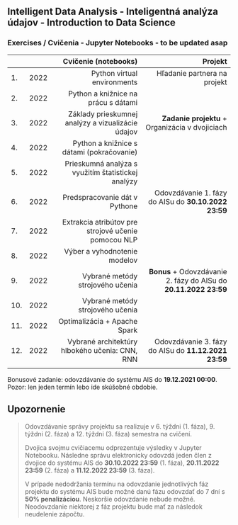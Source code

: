 ## Intelligent Data Analysis - Inteligentná analýza údajov - Introduction to Data Science 
### Exercises / Cvičenia - Jupyter Notebooks - to be updated asap

|     |        | Cvičenie (notebooks)                                 | Projekt                                      |
| :---| :----: | ---------------------------------------------------: | -------------------------------------------: |
| 1.  | 2022   | Python virtual environments                          | Hľadanie partnera na projekt                 |
| 2.  | 2022   | Python a knižnice na prácu s dátami                  |                                              |
| 3.  | 2022   | Základy prieskumnej analýzy a vizualizácie údajov    | **Zadanie projektu** + Organizácia v dvojiciach |
| 4.  | 2022   | Python a knižnice s dátami (pokračovanie)            |                                              |
| 5.  | 2022   | Prieskumná analýza s využitím štatistickej analýzy   |                                              |
| 6.  | 2022   | Predspracovanie dát v Pythone                        | Odovzdávanie 1. fázy do AISu do **30.10.2022 23:59**  |
| 7.  | 2022   | Extrakcia atribútov pre strojové učenie pomocou NLP  |                                              |
| 8.  | 2022   | Výber a vyhodnotenie modelov                         |                                              |
| 9.  | 2022   | Vybrané metódy strojového učenia                     | **Bonus** + Odovzdávanie 2. fázy do AISu do **20.11.2022 23:59**  |
| 10. | 2022   | Vybrané metódy strojového učenia                     |                                              |
| 11. | 2022   | Optimalizácia + Apache Spark                         |                                              |
| 12. | 2022   | Vybrané architektúry hlbokého učenia: CNN, RNN       | Odovzdávanie 3. fázy do AISu do **11.12.2021 23:59**  |
|     |        |                                                      |                                              |

Bonusové zadanie: odovzdávanie do systému AIS do **19.12.2021 00:00**. Pozor: len jeden termín lebo ide skúšobné obdobie.

## Upozornenie

> Odovzdávanie správy projektu sa realizuje v 6. týždni (1. fáza), 9. týždni (2. fáza) a 12. týždni (3. fáza) semestra na cvičení. 
> 
> Dvojica svojmu cvičiacemu odprezentuje výsledky v Jupyter Notebooku. Následne správu elektronicky odovzdá jeden člen z dvojice do systému AIS do **30.10.2022 23:59** (1. fáza), **20.11.2022 23:59** (2. fáza) a **11.12.2022 23:59** (3. fáza).
> 
> V prípade nedodržania termínu na odovzdanie jednotlivých fáz projektu do systému AIS bude možné danú fázu odovzdať do 7 dní s **50% penalizáciou**. 
> Neskoršie odovzdanie nebude možné. Neodovzdanie niektorej z fáz projektu bude mať za následok neudelenie zápočtu.
